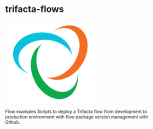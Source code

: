 # trifacta-flows


![Trifacta logo](trifacta_log.png)

Flow examples
Scripts to deploy a Trifacta flow from development to production environment with flow package version management with Github.

